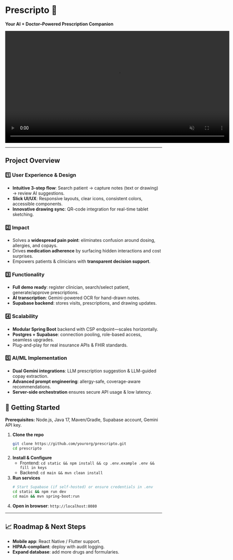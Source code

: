 # Prescripto 🚀

**Your AI + Doctor–Powered Prescription Companion**

<p align="center">
  <video controls loop muted width="720">
    <source src="./static/public/trailer.mp4" type="video/mp4" />
    🎬 Your browser does not support embedded videos.
  </video>
</p>

---

## Project Overview

### 1️⃣ User Experience & Design

- **Intuitive 3-step flow**: Search patient → capture notes (text or drawing) → review AI suggestions.
- **Slick UI/UX**: Responsive layouts, clear icons, consistent colors, accessible components.
- **Innovative drawing sync**: QR-code integration for real-time tablet sketching.

### 2️⃣ Impact

- Solves a **widespread pain point**: eliminates confusion around dosing, allergies, and copays.
- Drives **medication adherence** by surfacing hidden interactions and cost surprises.
- Empowers patients & clinicians with **transparent decision support**.

### 3️⃣ Functionality

- **Full demo ready**: register clinician, search/select patient, generate/approve prescriptions.
- **AI transcription**: Gemini-powered OCR for hand-drawn notes.
- **Supabase backend**: stores visits, prescriptions, and drawing updates.

### 4️⃣ Scalability

- **Modular Spring Boot** backend with CSP endpoint—scales horizontally.
- **Postgres + Supabase**: connection pooling, role-based access, seamless upgrades.
- Plug-and-play for real insurance APIs & FHIR standards.

### 5️⃣ AI/ML Implementation

- **Dual Gemini integrations**: LLM prescription suggestion & LLM-guided copay extraction.
- **Advanced prompt engineering**: allergy-safe, coverage-aware recommendations.
- **Server-side orchestration** ensures secure API usage & low latency.

## 🚀 Getting Started

**Prerequisites:** Node.js, Java 17, Maven/Gradle, Supabase account, Gemini API key.

1. **Clone the repo**
   ```bash
   git clone https://github.com/yourorg/prescripto.git
   cd prescripto
   ```
2. **Install & Configure**
   - Frontend: `cd static && npm install && cp .env.example .env && fill in keys`
   - Backend: `cd main && mvn clean install`
3. **Run services**
   ```bash
   # Start Supabase (if self-hosted) or ensure credentials in .env
   cd static && npm run dev
   cd main && mvn spring-boot:run
   ```
4. **Open in browser**: `http://localhost:8080`

---

## 📈 Roadmap & Next Steps

- **Mobile app**: React Native / Flutter support.
- **HIPAA-compliant**: deploy with audit logging.
- **Expand database**: add more drugs and formularies.